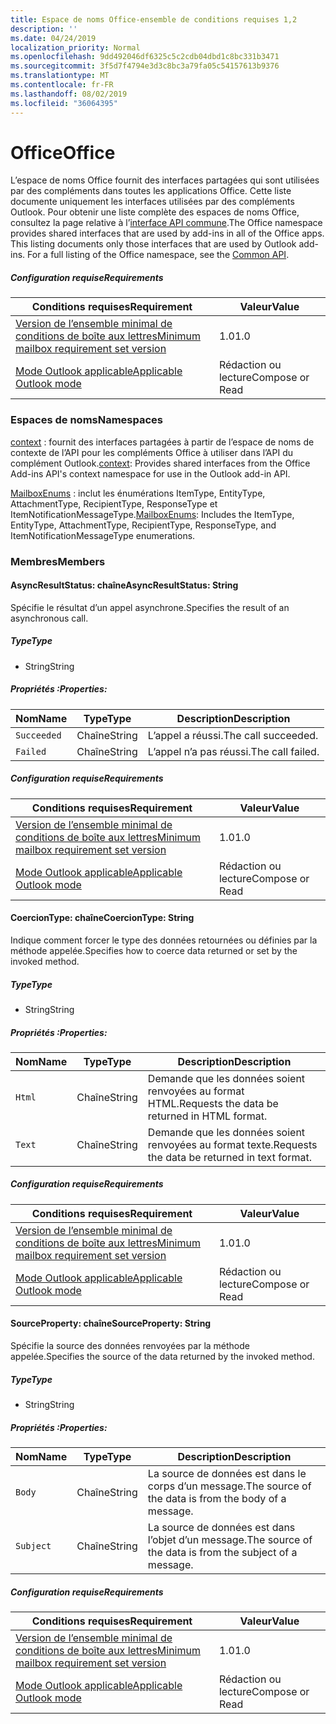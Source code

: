 ```yaml
---
title: Espace de noms Office-ensemble de conditions requises 1,2
description: ''
ms.date: 04/24/2019
localization_priority: Normal
ms.openlocfilehash: 9dd492046df6325c5c2cdb04dbd1c8bc331b3471
ms.sourcegitcommit: 3f5d7f4794e3d3c8bc3a79fa05c54157613b9376
ms.translationtype: MT
ms.contentlocale: fr-FR
ms.lasthandoff: 08/02/2019
ms.locfileid: "36064395"
---
```

# <a name="office"></a><span data-ttu-id="75eff-102">Office</span><span class="sxs-lookup"><span data-stu-id="75eff-102">Office</span></span>

<span data-ttu-id="75eff-p101">L’espace de noms Office fournit des interfaces partagées qui sont utilisées par des compléments dans toutes les applications Office. Cette liste documente uniquement les interfaces utilisées par des compléments Outlook. Pour obtenir une liste complète des espaces de noms Office, consultez la page relative à l’[interface API commune](/javascript/api/office).</span><span class="sxs-lookup"><span data-stu-id="75eff-p101">The Office namespace provides shared interfaces that are used by add-ins in all of the Office apps. This listing documents only those interfaces that are used by Outlook add-ins. For a full listing of the Office namespace, see the [Common API](/javascript/api/office).</span></span>

##### <a name="requirements"></a><span data-ttu-id="75eff-105">Configuration requise</span><span class="sxs-lookup"><span data-stu-id="75eff-105">Requirements</span></span>

|<span data-ttu-id="75eff-106">Conditions requises</span><span class="sxs-lookup"><span data-stu-id="75eff-106">Requirement</span></span>| <span data-ttu-id="75eff-107">Valeur</span><span class="sxs-lookup"><span data-stu-id="75eff-107">Value</span></span>|
|---|---|
|[<span data-ttu-id="75eff-108">Version de l’ensemble minimal de conditions de boîte aux lettres</span><span class="sxs-lookup"><span data-stu-id="75eff-108">Minimum mailbox requirement set version</span></span>](/office/dev/add-ins/reference/requirement-sets/outlook-api-requirement-sets)| <span data-ttu-id="75eff-109">1.0</span><span class="sxs-lookup"><span data-stu-id="75eff-109">1.0</span></span>|
|[<span data-ttu-id="75eff-110">Mode Outlook applicable</span><span class="sxs-lookup"><span data-stu-id="75eff-110">Applicable Outlook mode</span></span>](/outlook/add-ins/#extension-points)| <span data-ttu-id="75eff-111">Rédaction ou lecture</span><span class="sxs-lookup"><span data-stu-id="75eff-111">Compose or Read</span></span>|

### <a name="namespaces"></a><span data-ttu-id="75eff-112">Espaces de noms</span><span class="sxs-lookup"><span data-stu-id="75eff-112">Namespaces</span></span>

<span data-ttu-id="75eff-113">[context](office.context.md) : fournit des interfaces partagées à partir de l’espace de noms de contexte de l’API pour les compléments Office à utiliser dans l’API du complément Outlook.</span><span class="sxs-lookup"><span data-stu-id="75eff-113">[context](office.context.md): Provides shared interfaces from the Office Add-ins API's context namespace for use in the Outlook add-in API.</span></span>

<span data-ttu-id="75eff-114">[MailboxEnums](/javascript/api/outlook/office.mailboxenums.attachmenttype?view=outlook-js-1.2) : inclut les énumérations ItemType, EntityType, AttachmentType, RecipientType, ResponseType et ItemNotificationMessageType.</span><span class="sxs-lookup"><span data-stu-id="75eff-114">[MailboxEnums](/javascript/api/outlook/office.mailboxenums.attachmenttype?view=outlook-js-1.2): Includes the ItemType, EntityType, AttachmentType, RecipientType, ResponseType, and ItemNotificationMessageType enumerations.</span></span>

### <a name="members"></a><span data-ttu-id="75eff-115">Membres</span><span class="sxs-lookup"><span data-stu-id="75eff-115">Members</span></span>

#### <a name="asyncresultstatus-string"></a><span data-ttu-id="75eff-116">AsyncResultStatus: chaîne</span><span class="sxs-lookup"><span data-stu-id="75eff-116">AsyncResultStatus: String</span></span>

<span data-ttu-id="75eff-117">Spécifie le résultat d’un appel asynchrone.</span><span class="sxs-lookup"><span data-stu-id="75eff-117">Specifies the result of an asynchronous call.</span></span>

##### <a name="type"></a><span data-ttu-id="75eff-118">Type</span><span class="sxs-lookup"><span data-stu-id="75eff-118">Type</span></span>

*   <span data-ttu-id="75eff-119">String</span><span class="sxs-lookup"><span data-stu-id="75eff-119">String</span></span>

##### <a name="properties"></a><span data-ttu-id="75eff-120">Propriétés :</span><span class="sxs-lookup"><span data-stu-id="75eff-120">Properties:</span></span>

|<span data-ttu-id="75eff-121">Nom</span><span class="sxs-lookup"><span data-stu-id="75eff-121">Name</span></span>| <span data-ttu-id="75eff-122">Type</span><span class="sxs-lookup"><span data-stu-id="75eff-122">Type</span></span>| <span data-ttu-id="75eff-123">Description</span><span class="sxs-lookup"><span data-stu-id="75eff-123">Description</span></span>|
|---|---|---|
|`Succeeded`| <span data-ttu-id="75eff-124">Chaîne</span><span class="sxs-lookup"><span data-stu-id="75eff-124">String</span></span>|<span data-ttu-id="75eff-125">L’appel a réussi.</span><span class="sxs-lookup"><span data-stu-id="75eff-125">The call succeeded.</span></span>|
|`Failed`| <span data-ttu-id="75eff-126">Chaîne</span><span class="sxs-lookup"><span data-stu-id="75eff-126">String</span></span>|<span data-ttu-id="75eff-127">L’appel n’a pas réussi.</span><span class="sxs-lookup"><span data-stu-id="75eff-127">The call failed.</span></span>|

##### <a name="requirements"></a><span data-ttu-id="75eff-128">Configuration requise</span><span class="sxs-lookup"><span data-stu-id="75eff-128">Requirements</span></span>

|<span data-ttu-id="75eff-129">Conditions requises</span><span class="sxs-lookup"><span data-stu-id="75eff-129">Requirement</span></span>| <span data-ttu-id="75eff-130">Valeur</span><span class="sxs-lookup"><span data-stu-id="75eff-130">Value</span></span>|
|---|---|
|[<span data-ttu-id="75eff-131">Version de l’ensemble minimal de conditions de boîte aux lettres</span><span class="sxs-lookup"><span data-stu-id="75eff-131">Minimum mailbox requirement set version</span></span>](/office/dev/add-ins/reference/requirement-sets/outlook-api-requirement-sets)| <span data-ttu-id="75eff-132">1.0</span><span class="sxs-lookup"><span data-stu-id="75eff-132">1.0</span></span>|
|[<span data-ttu-id="75eff-133">Mode Outlook applicable</span><span class="sxs-lookup"><span data-stu-id="75eff-133">Applicable Outlook mode</span></span>](/outlook/add-ins/#extension-points)| <span data-ttu-id="75eff-134">Rédaction ou lecture</span><span class="sxs-lookup"><span data-stu-id="75eff-134">Compose or Read</span></span>|

#### <a name="coerciontype-string"></a><span data-ttu-id="75eff-135">CoercionType: chaîne</span><span class="sxs-lookup"><span data-stu-id="75eff-135">CoercionType: String</span></span>

<span data-ttu-id="75eff-136">Indique comment forcer le type des données retournées ou définies par la méthode appelée.</span><span class="sxs-lookup"><span data-stu-id="75eff-136">Specifies how to coerce data returned or set by the invoked method.</span></span>

##### <a name="type"></a><span data-ttu-id="75eff-137">Type</span><span class="sxs-lookup"><span data-stu-id="75eff-137">Type</span></span>

*   <span data-ttu-id="75eff-138">String</span><span class="sxs-lookup"><span data-stu-id="75eff-138">String</span></span>

##### <a name="properties"></a><span data-ttu-id="75eff-139">Propriétés :</span><span class="sxs-lookup"><span data-stu-id="75eff-139">Properties:</span></span>

|<span data-ttu-id="75eff-140">Nom</span><span class="sxs-lookup"><span data-stu-id="75eff-140">Name</span></span>| <span data-ttu-id="75eff-141">Type</span><span class="sxs-lookup"><span data-stu-id="75eff-141">Type</span></span>| <span data-ttu-id="75eff-142">Description</span><span class="sxs-lookup"><span data-stu-id="75eff-142">Description</span></span>|
|---|---|---|
|`Html`| <span data-ttu-id="75eff-143">Chaîne</span><span class="sxs-lookup"><span data-stu-id="75eff-143">String</span></span>|<span data-ttu-id="75eff-144">Demande que les données soient renvoyées au format HTML.</span><span class="sxs-lookup"><span data-stu-id="75eff-144">Requests the data be returned in HTML format.</span></span>|
|`Text`| <span data-ttu-id="75eff-145">Chaîne</span><span class="sxs-lookup"><span data-stu-id="75eff-145">String</span></span>|<span data-ttu-id="75eff-146">Demande que les données soient renvoyées au format texte.</span><span class="sxs-lookup"><span data-stu-id="75eff-146">Requests the data be returned in text format.</span></span>|

##### <a name="requirements"></a><span data-ttu-id="75eff-147">Configuration requise</span><span class="sxs-lookup"><span data-stu-id="75eff-147">Requirements</span></span>

|<span data-ttu-id="75eff-148">Conditions requises</span><span class="sxs-lookup"><span data-stu-id="75eff-148">Requirement</span></span>| <span data-ttu-id="75eff-149">Valeur</span><span class="sxs-lookup"><span data-stu-id="75eff-149">Value</span></span>|
|---|---|
|[<span data-ttu-id="75eff-150">Version de l’ensemble minimal de conditions de boîte aux lettres</span><span class="sxs-lookup"><span data-stu-id="75eff-150">Minimum mailbox requirement set version</span></span>](/office/dev/add-ins/reference/requirement-sets/outlook-api-requirement-sets)| <span data-ttu-id="75eff-151">1.0</span><span class="sxs-lookup"><span data-stu-id="75eff-151">1.0</span></span>|
|[<span data-ttu-id="75eff-152">Mode Outlook applicable</span><span class="sxs-lookup"><span data-stu-id="75eff-152">Applicable Outlook mode</span></span>](/outlook/add-ins/#extension-points)| <span data-ttu-id="75eff-153">Rédaction ou lecture</span><span class="sxs-lookup"><span data-stu-id="75eff-153">Compose or Read</span></span>|

#### <a name="sourceproperty-string"></a><span data-ttu-id="75eff-154">SourceProperty: chaîne</span><span class="sxs-lookup"><span data-stu-id="75eff-154">SourceProperty: String</span></span>

<span data-ttu-id="75eff-155">Spécifie la source des données renvoyées par la méthode appelée.</span><span class="sxs-lookup"><span data-stu-id="75eff-155">Specifies the source of the data returned by the invoked method.</span></span>

##### <a name="type"></a><span data-ttu-id="75eff-156">Type</span><span class="sxs-lookup"><span data-stu-id="75eff-156">Type</span></span>

*   <span data-ttu-id="75eff-157">String</span><span class="sxs-lookup"><span data-stu-id="75eff-157">String</span></span>

##### <a name="properties"></a><span data-ttu-id="75eff-158">Propriétés :</span><span class="sxs-lookup"><span data-stu-id="75eff-158">Properties:</span></span>

|<span data-ttu-id="75eff-159">Nom</span><span class="sxs-lookup"><span data-stu-id="75eff-159">Name</span></span>| <span data-ttu-id="75eff-160">Type</span><span class="sxs-lookup"><span data-stu-id="75eff-160">Type</span></span>| <span data-ttu-id="75eff-161">Description</span><span class="sxs-lookup"><span data-stu-id="75eff-161">Description</span></span>|
|---|---|---|
|`Body`| <span data-ttu-id="75eff-162">Chaîne</span><span class="sxs-lookup"><span data-stu-id="75eff-162">String</span></span>|<span data-ttu-id="75eff-163">La source de données est dans le corps d’un message.</span><span class="sxs-lookup"><span data-stu-id="75eff-163">The source of the data is from the body of a message.</span></span>|
|`Subject`| <span data-ttu-id="75eff-164">Chaîne</span><span class="sxs-lookup"><span data-stu-id="75eff-164">String</span></span>|<span data-ttu-id="75eff-165">La source de données est dans l’objet d’un message.</span><span class="sxs-lookup"><span data-stu-id="75eff-165">The source of the data is from the subject of a message.</span></span>|

##### <a name="requirements"></a><span data-ttu-id="75eff-166">Configuration requise</span><span class="sxs-lookup"><span data-stu-id="75eff-166">Requirements</span></span>

|<span data-ttu-id="75eff-167">Conditions requises</span><span class="sxs-lookup"><span data-stu-id="75eff-167">Requirement</span></span>| <span data-ttu-id="75eff-168">Valeur</span><span class="sxs-lookup"><span data-stu-id="75eff-168">Value</span></span>|
|---|---|
|[<span data-ttu-id="75eff-169">Version de l’ensemble minimal de conditions de boîte aux lettres</span><span class="sxs-lookup"><span data-stu-id="75eff-169">Minimum mailbox requirement set version</span></span>](/office/dev/add-ins/reference/requirement-sets/outlook-api-requirement-sets)| <span data-ttu-id="75eff-170">1.0</span><span class="sxs-lookup"><span data-stu-id="75eff-170">1.0</span></span>|
|[<span data-ttu-id="75eff-171">Mode Outlook applicable</span><span class="sxs-lookup"><span data-stu-id="75eff-171">Applicable Outlook mode</span></span>](/outlook/add-ins/#extension-points)| <span data-ttu-id="75eff-172">Rédaction ou lecture</span><span class="sxs-lookup"><span data-stu-id="75eff-172">Compose or Read</span></span>|
